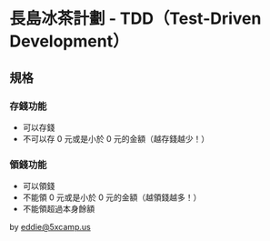 # 長島冰茶計劃 - TDD（Test-Driven Development）

## 規格

### 存錢功能

- 可以存錢
- 不可以存 0 元或是小於 0 元的金額（越存錢越少！）

### 領錢功能

- 可以領錢
- 不能領 0 元或是小於 0 元的金額（越領錢越多！）
- 不能領超過本身餘額

by eddie@5xcamp.us
